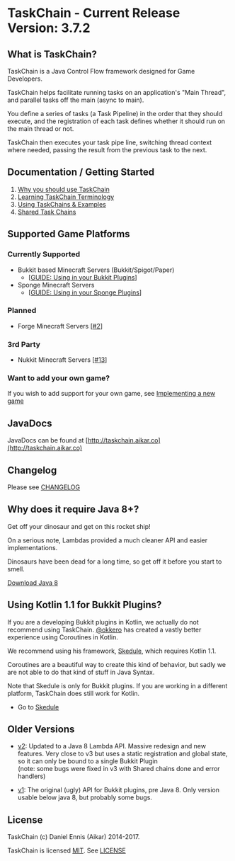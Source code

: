 # TaskChain - Current Release Version: <!--VERSION-->3.7.2<!--VERSION-->
## What is TaskChain?
TaskChain is a Java Control Flow framework designed for Game Developers. 

TaskChain helps facilitate running tasks on an application's "Main Thread", and parallel tasks off the main (async to main).

You define a series of tasks (a Task Pipeline) in the order that they should execute, and the registration of each task defines whether it should run on the main thread or not.

TaskChain then executes your task pipe line, switching thread context where needed, passing the result from the previous task to the next.

## Documentation / Getting Started
1. [Why you should use TaskChain](https://github.com/aikar/TaskChain/wiki/why-taskchain)
2. [Learning TaskChain Terminology](https://github.com/aikar/TaskChain/wiki/taskchain-terminology)
3. [Using TaskChains & Examples](https://github.com/aikar/TaskChain/wiki/usage)
4. [Shared Task Chains](https://github.com/aikar/TaskChain/wiki/Shared-Task-Chains)

## Supported Game Platforms
### Currently Supported 
  - Bukkit based Minecraft Servers (Bukkit/Spigot/Paper)
    - [[GUIDE: Using in your Bukkit Plugins](https://github.com/aikar/TaskChain/wiki/implementing-bukkit)]
  - Sponge Minecraft Servers
    - [[GUIDE: Using in your Sponge Plugins](https://github.com/aikar/TaskChain/wiki/implementing-sponge)]

### Planned
  - Forge Minecraft Servers [[#2](https://github.com/aikar/TaskChain/issues/2)]

### 3rd Party
  - Nukkit Minecraft Servers [[#13](https://github.com/aikar/TaskChain/issues/13)]


### Want to add your own game?
If you wish to add support for your own game, see [Implementing a new game](https://github.com/aikar/TaskChain/wiki/implementing-a-new-game)

## JavaDocs
JavaDocs can be found at [http://taskchain.aikar.co](http://taskchain.aikar.co)

## Changelog
Please see [CHANGELOG](CHANGELOG.md)

## Why does it require Java 8+?
Get off your dinosaur and get on this rocket ship!

On a serious note, Lambdas provided a much cleaner API and easier implementations.

Dinosaurs have been dead for a long time, so get off it before you start to smell.

[Download Java 8](http://www.oracle.com/technetwork/java/javase/downloads/jdk8-downloads-2133151.html)

## Using Kotlin 1.1 for Bukkit Plugins?
If you are a developing Bukkit plugins in Kotlin, we actually do not recommend using TaskChain. [@okkero](https://github.com/okkero/) has
created a vastly better experience using Coroutines in Kotlin.

We recommend using his framework, [Skedule](https://github.com/okkero/Skedule/), which requires Kotlin 1.1.

Coroutines are a beautiful way to create this kind of behavior, but sadly we are not able to do that kind of stuff in Java Syntax.

Note that Skedule is only for Bukkit plugins. If you are working in a different platform, TaskChain does still work for Kotlin. 

  - Go to [Skedule](https://github.com/okkero/Skedule/)

## Older Versions
 * [v2](https://gist.github.com/aikar/77f8caee3c153074c99b): Updated to a Java 8 Lambda API. Massive redesign and new features. Very close to v3 but uses a static registration and global state, so it can only be bound to a single Bukkit Plugin    
 (note: some bugs were fixed in v3 with Shared chains done and error handlers)
 
 * [v1](https://gist.github.com/aikar/9010136): The original (ugly) API for Bukkit plugins, pre Java 8. Only version usable below java 8, but probably some bugs.


## License
TaskChain (c) Daniel Ennis (Aikar) 2014-2017.

TaskChain is licensed [MIT](https://tldrlegal.com/license/mit-license). See [LICENSE](LICENSE)
